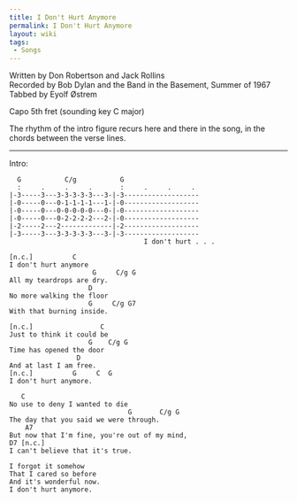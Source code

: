 ```yaml
---
title: I Don't Hurt Anymore
permalink: I Don't Hurt Anymore
layout: wiki
tags:
 - Songs
---
```


Written by Don Robertson and Jack Rollins  
Recorded by Bob Dylan and the Band in the Basement, Summer of 1967  
Tabbed by Eyolf Østrem

Capo 5th fret (sounding key C major)

The rhythm of the intro figure recurs here and there in the song, in the
chords between the verse lines.

* * * * *

Intro:

      G           C/g           G
      :     .     .     .       :     .     .     .
    |-3-----3---3-3-3-3-3---3-|-3-------------------
    |-0-----0---0-1-1-1-1---1-|-0-------------------
    |-0-----0---0-0-0-0-0---0-|-0-------------------
    |-0-----0---0-2-2-2-2---2-|-0-------------------
    |-2-----2---2-------------|-2-------------------
    |-3-----3---3-3-3-3-3---3-|-3-------------------
                                      I don't hurt . . .

    [n.c.]          C
    I don't hurt anymore
                         G     C/g G
    All my teardrops are dry.
                        D
    No more walking the floor
                        G     C/g G7
    With that burning inside.

    [n.c.]                 C
    Just to think it could be
                        G    C/g G
    Time has opened the door
                     D
    And at last I am free.
    [n.c.]          G     C  G
    I don't hurt anymore.

       C
    No use to deny I wanted to die
                                  G       C/g G
    The day that you said we were through.
        A7
    But now that I'm fine, you're out of my mind,
    D7 [n.c.]
    I can't believe that it's true.

    I forgot it somehow
    That I cared so before
    And it's wonderful now.
    I don't hurt anymore.
